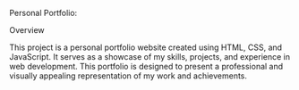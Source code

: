 Personal Portfolio:

Overview

This project is a personal portfolio website created using HTML, CSS, and JavaScript. It serves as a showcase of my skills, projects, and experience in web development. This portfolio is designed to present a professional and visually appealing representation of my work and achievements.
